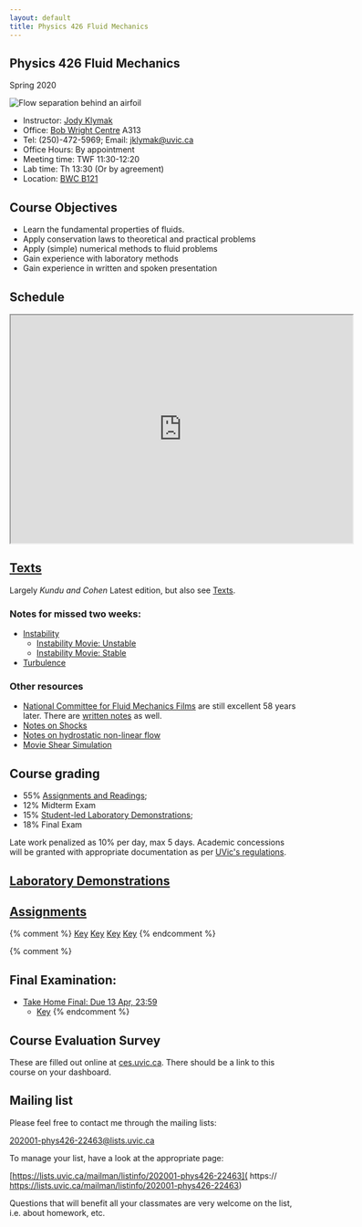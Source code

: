 ```yaml
---
layout: default
title: Physics 426 Fluid Mechanics
---
```


## Physics 426 Fluid Mechanics

Spring 2020 

![Flow separation behind an airfoil](./figs/Flow_separation.jpg)

  - Instructor: [Jody Klymak](http://web.uvic.ca/~jklymak)
  - Office: [Bob Wright Centre](http://www.uvic.ca/buildings/sci.html) A313
  - Tel: (250)-472-5969; Email: [jklymak@uvic.ca](mailto:jklymak@uvic.ca)
  - Office Hours: By appointment
  - Meeting time:  TWF 11:30-12:20
  - Lab time:  Th 13:30 (Or by agreement)
  - Location:  [BWC B121](http://www.uvic.ca/home/about/campus-info/maps/maps/sci.php)

## Course Objectives ##

  - Learn the fundamental properties of fluids.
  - Apply conservation laws to theoretical and practical problems
  - Apply (simple) numerical methods to fluid problems
  - Gain experience with laboratory methods
  - Gain experience in written and spoken presentation

## Schedule

<iframe width="600px" height="400px"  src="https://docs.google.com/spreadsheets/d/e/2PACX-1vSRDKJVf1PZeV-_-mTqVLWe7L6dk_-gLb820ZjWudK2GlUXbltrLHYjqszOVwrXL0mdczGt7uTXSfma/pubhtml?gid=0&amp;single=true&amp;widget=true&amp;headers=false"></iframe>

## [Texts](./Texts/)

Largely *Kundu and Cohen* Latest edition, but also see [Texts](./Texts/).  

### Notes for missed two weeks:

  - [Instability](./pdfs/Instability.pdf)
    - [Instability Movie: Unstable](./pdfs/ChanPar04.mov)
    - [Instability Movie: Stable](./pdfs/ChanPar05.mov)
  - [Turbulence](./pdfs/Turbulence.pdf)

### Other resources

  - [National Committee for Fluid Mechanics Films](http://web.mit.edu/hml/ncfmf.html) are still excellent 58 years later.
  There are [written notes](http://web.mit.edu/hml/notes.html) as well.
  - [Notes on Shocks](./pdfs/PrattSec1.3_11445.pdf)
  - [Notes on hydrostatic non-linear flow](./pdfs/Baines2.3.pdf)
  - [Movie Shear Simulation]('./')

## Course grading

  - 55% [Assignments and Readings](./Assignments/);
  - 12% Midterm Exam
  - 15% [Student-led Laboratory Demonstrations](./Labs/);
  - 18% Final Exam

Late work penalized as 10% per day, max 5 days.  Academic concessions will be granted
with appropriate documentation as per [UVic's regulations](https://www.uvic.ca/registrar/students/appeals/acad-concession/index.php).

## [Laboratory Demonstrations](./Labs/)

## [Assignments](./Assignments/)

{% comment %}
[Key](./Assignments/Assignment1Key.pdf)
[Key](./Assignments/Assignment2Key.pdf)
[Key](./Assignments/Assignment3Key.pdf)
[Key](./Assignments/Assignment4Foil.pdf)
{% endcomment %}

{% comment %}
## Final Examination:

- [Take Home Final: Due 13 Apr, 23:59](./Assignments/TakeHome2018.pdf)
  - [Key](./Assignments/TakeHome2018.pdf)
{% endcomment %}

## Course Evaluation Survey

These are filled out online at [ces.uvic.ca](http://ces.uvic.ca).  There should be a link to this course on your dashboard.

## Mailing list

Please feel free to contact me through the mailing lists:

[202001-phys426-22463@lists.uvic.ca](mailto:202001-phys426-22463@lists.uvic.ca)

To manage your list, have a look at the appropriate page:

[https://lists.uvic.ca/mailman/listinfo/202001-phys426-22463](  https:// https://lists.uvic.ca/mailman/listinfo/202001-phys426-22463)

Questions that will benefit all your classmates are very welcome on
the list, i.e. about homework, etc.  
